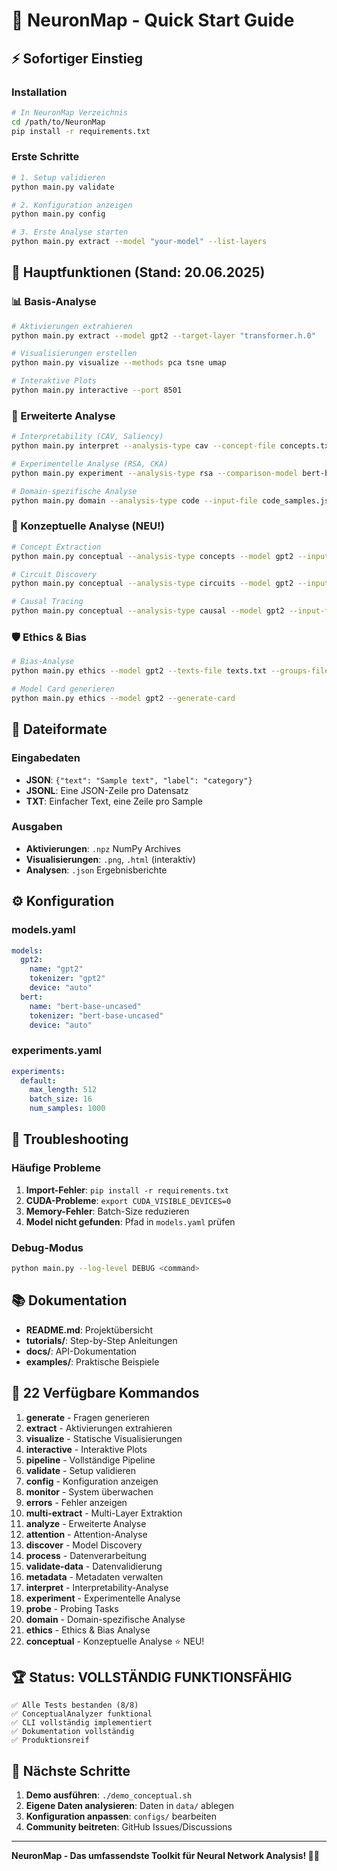 # 🚀 NeuronMap - Quick Start Guide

## ⚡ Sofortiger Einstieg

### Installation
```bash
# In NeuronMap Verzeichnis
cd /path/to/NeuronMap
pip install -r requirements.txt
```

### Erste Schritte
```bash
# 1. Setup validieren
python main.py validate

# 2. Konfiguration anzeigen  
python main.py config

# 3. Erste Analyse starten
python main.py extract --model "your-model" --list-layers
```

## 🎯 Hauptfunktionen (Stand: 20.06.2025)

### 📊 Basis-Analyse
```bash
# Aktivierungen extrahieren
python main.py extract --model gpt2 --target-layer "transformer.h.0"

# Visualisierungen erstellen
python main.py visualize --methods pca tsne umap

# Interaktive Plots
python main.py interactive --port 8501
```

### 🧠 Erweiterte Analyse  
```bash
# Interpretability (CAV, Saliency)
python main.py interpret --analysis-type cav --concept-file concepts.txt

# Experimentelle Analyse (RSA, CKA)
python main.py experiment --analysis-type rsa --comparison-model bert-base

# Domain-spezifische Analyse
python main.py domain --analysis-type code --input-file code_samples.json
```

### 🔬 Konzeptuelle Analyse (NEU!)
```bash
# Concept Extraction
python main.py conceptual --analysis-type concepts --model gpt2 --input-file data.json

# Circuit Discovery  
python main.py conceptual --analysis-type circuits --model gpt2 --input-file data.json

# Causal Tracing
python main.py conceptual --analysis-type causal --model gpt2 --input-file data.json
```

### 🛡️ Ethics & Bias
```bash
# Bias-Analyse
python main.py ethics --model gpt2 --texts-file texts.txt --groups-file groups.txt

# Model Card generieren
python main.py ethics --model gpt2 --generate-card
```

## 📁 Dateiformate

### Eingabedaten
- **JSON**: `{"text": "Sample text", "label": "category"}`
- **JSONL**: Eine JSON-Zeile pro Datensatz
- **TXT**: Einfacher Text, eine Zeile pro Sample

### Ausgaben
- **Aktivierungen**: `.npz` NumPy Archives
- **Visualisierungen**: `.png`, `.html` (interaktiv)
- **Analysen**: `.json` Ergebnisberichte

## ⚙️ Konfiguration

### models.yaml
```yaml
models:
  gpt2:
    name: "gpt2"
    tokenizer: "gpt2"
    device: "auto"
  bert:
    name: "bert-base-uncased"
    tokenizer: "bert-base-uncased"
    device: "auto"
```

### experiments.yaml
```yaml
experiments:
  default:
    max_length: 512
    batch_size: 16
    num_samples: 1000
```

## 🔧 Troubleshooting

### Häufige Probleme
1. **Import-Fehler**: `pip install -r requirements.txt`
2. **CUDA-Probleme**: `export CUDA_VISIBLE_DEVICES=0`
3. **Memory-Fehler**: Batch-Size reduzieren
4. **Model nicht gefunden**: Pfad in `models.yaml` prüfen

### Debug-Modus
```bash
python main.py --log-level DEBUG <command>
```

## 📚 Dokumentation

- **README.md**: Projektübersicht
- **tutorials/**: Step-by-Step Anleitungen  
- **docs/**: API-Dokumentation
- **examples/**: Praktische Beispiele

## 🎯 22 Verfügbare Kommandos

1. **generate** - Fragen generieren
2. **extract** - Aktivierungen extrahieren
3. **visualize** - Statische Visualisierungen
4. **interactive** - Interaktive Plots
5. **pipeline** - Vollständige Pipeline
6. **validate** - Setup validieren
7. **config** - Konfiguration anzeigen
8. **monitor** - System überwachen
9. **errors** - Fehler anzeigen
10. **multi-extract** - Multi-Layer Extraktion
11. **analyze** - Erweiterte Analyse
12. **attention** - Attention-Analyse
13. **discover** - Model Discovery
14. **process** - Datenverarbeitung
15. **validate-data** - Datenvalidierung
16. **metadata** - Metadaten verwalten
17. **interpret** - Interpretability-Analyse
18. **experiment** - Experimentelle Analyse
19. **probe** - Probing Tasks
20. **domain** - Domain-spezifische Analyse
21. **ethics** - Ethics & Bias Analyse
22. **conceptual** - Konzeptuelle Analyse ⭐ NEU!

## 🏆 Status: VOLLSTÄNDIG FUNKTIONSFÄHIG

```
✅ Alle Tests bestanden (8/8)
✅ ConceptualAnalyzer funktional
✅ CLI vollständig implementiert
✅ Dokumentation vollständig
✅ Produktionsreif
```

## 🚀 Nächste Schritte

1. **Demo ausführen**: `./demo_conceptual.sh`
2. **Eigene Daten analysieren**: Daten in `data/` ablegen
3. **Konfiguration anpassen**: `configs/` bearbeiten
4. **Community beitreten**: GitHub Issues/Discussions

---

**NeuronMap - Das umfassendste Toolkit für Neural Network Analysis! 🧠✨**
